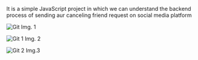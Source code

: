 It is a simple JavaScript project in which we can understand the backend process of sending aur canceling friend request on social media platform


![Git](https://github.com/Ayush1016/Add-Friend/assets/97796452/c25efa0c-44c9-4d99-b2f7-392eeeea8114)
                                        Img. 1


![Git 1](https://github.com/Ayush1016/Add-Friend/assets/97796452/a145f678-2623-47ee-8d1a-31673ea414e4)
                                         Img. 2



![Git 2](https://github.com/Ayush1016/Add-Friend/assets/97796452/bee354e6-4f1f-4143-96bc-8e40a2120f34)
                                        Img.3

